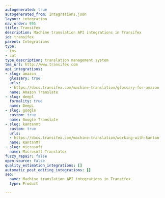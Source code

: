 ```yaml
---
autogenerated: true
autogenerated_from: integrations.json
layout: integration
nav_order: 995
title: Transifex
description: Machine translation API integrations in Transifex
id: transifex
parent: Integrations
type:
- tms
- cat
type_description: translation management system
tms_url: http://www.transifex.com
api_integrations:
- slug: amazon
  glossary: true
  urls:
  - https://docs.transifex.com/machine-translation/glossary-for-amazon-machine-translation-mt
  name: Amazon Translate
- slug: deepl
  formality: true
  name: DeepL
- slug: google
  custom: true
  name: Google Translate
- slug: kantanmt
  custom: true
  urls:
  - https://docs.transifex.com/machine-translation/working-with-kantan-mt
  name: KantanMT
- slug: microsoft
  name: Microsoft Translator
fuzzy_repair: false
open-source: false
quality_estimation_integrations: []
automatic_post_editing_integrations: []
seo:
  name: Machine translation API integrations in Transifex
  type: Product

---
```


